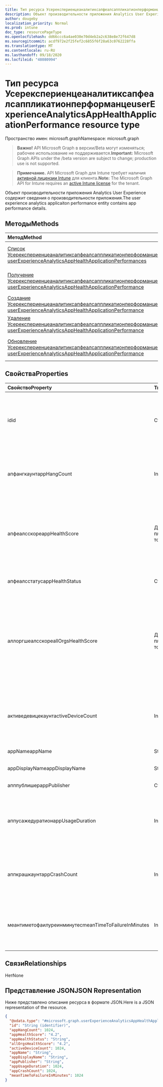 ```yaml
---
title: Тип ресурса Усерекспериенцеаналитиксапфеалсаппликатионперформанце
description: Объект производительности приложения Analytics User Experience содержит сведения о производительности приложения.
author: dougeby
localization_priority: Normal
ms.prod: intune
doc_type: resourcePageType
ms.openlocfilehash: dd66ccc6a4ae030e70d4eb2a2c638e8e72f647d8
ms.sourcegitcommit: acdf972e2f25fef2c6855f6f28a63c0762228ffa
ms.translationtype: MT
ms.contentlocale: ru-RU
ms.lasthandoff: 09/18/2020
ms.locfileid: "48080994"
---
```

# <a name="userexperienceanalyticsapphealthapplicationperformance-resource-type"></a><span data-ttu-id="941a4-103">Тип ресурса Усерекспериенцеаналитиксапфеалсаппликатионперформанце</span><span class="sxs-lookup"><span data-stu-id="941a4-103">userExperienceAnalyticsAppHealthApplicationPerformance resource type</span></span>

<span data-ttu-id="941a4-104">Пространство имен: microsoft.graph</span><span class="sxs-lookup"><span data-stu-id="941a4-104">Namespace: microsoft.graph</span></span>

> <span data-ttu-id="941a4-105">**Важно!** API Microsoft Graph в версии/Beta могут изменяться; рабочее использование не поддерживается.</span><span class="sxs-lookup"><span data-stu-id="941a4-105">**Important:** Microsoft Graph APIs under the /beta version are subject to change; production use is not supported.</span></span>

> <span data-ttu-id="941a4-106">**Примечание.** API Microsoft Graph для Intune требует наличия [активной лицензии Intune](https://go.microsoft.com/fwlink/?linkid=839381) для клиента.</span><span class="sxs-lookup"><span data-stu-id="941a4-106">**Note:** The Microsoft Graph API for Intune requires an [active Intune license](https://go.microsoft.com/fwlink/?linkid=839381) for the tenant.</span></span>

<span data-ttu-id="941a4-107">Объект производительности приложения Analytics User Experience содержит сведения о производительности приложения.</span><span class="sxs-lookup"><span data-stu-id="941a4-107">The user experience analytics applicaiton performance entity contains app performance details.</span></span>

## <a name="methods"></a><span data-ttu-id="941a4-108">Методы</span><span class="sxs-lookup"><span data-stu-id="941a4-108">Methods</span></span>
|<span data-ttu-id="941a4-109">Метод</span><span class="sxs-lookup"><span data-stu-id="941a4-109">Method</span></span>|<span data-ttu-id="941a4-110">Возвращаемый тип</span><span class="sxs-lookup"><span data-stu-id="941a4-110">Return Type</span></span>|<span data-ttu-id="941a4-111">Описание</span><span class="sxs-lookup"><span data-stu-id="941a4-111">Description</span></span>|
|:---|:---|:---|
|[<span data-ttu-id="941a4-112">Список Усерекспериенцеаналитиксапфеалсаппликатионперформанцес</span><span class="sxs-lookup"><span data-stu-id="941a4-112">List userExperienceAnalyticsAppHealthApplicationPerformances</span></span>](../api/intune-devices-userexperienceanalyticsapphealthapplicationperformance-list.md)|<span data-ttu-id="941a4-113">Коллекция [усерекспериенцеаналитиксапфеалсаппликатионперформанце](../resources/intune-devices-userexperienceanalyticsapphealthapplicationperformance.md)</span><span class="sxs-lookup"><span data-stu-id="941a4-113">[userExperienceAnalyticsAppHealthApplicationPerformance](../resources/intune-devices-userexperienceanalyticsapphealthapplicationperformance.md) collection</span></span>|<span data-ttu-id="941a4-114">Список свойств и связей объектов [усерекспериенцеаналитиксапфеалсаппликатионперформанце](../resources/intune-devices-userexperienceanalyticsapphealthapplicationperformance.md) .</span><span class="sxs-lookup"><span data-stu-id="941a4-114">List properties and relationships of the [userExperienceAnalyticsAppHealthApplicationPerformance](../resources/intune-devices-userexperienceanalyticsapphealthapplicationperformance.md) objects.</span></span>|
|[<span data-ttu-id="941a4-115">Получение Усерекспериенцеаналитиксапфеалсаппликатионперформанце</span><span class="sxs-lookup"><span data-stu-id="941a4-115">Get userExperienceAnalyticsAppHealthApplicationPerformance</span></span>](../api/intune-devices-userexperienceanalyticsapphealthapplicationperformance-get.md)|[<span data-ttu-id="941a4-116">userExperienceAnalyticsAppHealthApplicationPerformance</span><span class="sxs-lookup"><span data-stu-id="941a4-116">userExperienceAnalyticsAppHealthApplicationPerformance</span></span>](../resources/intune-devices-userexperienceanalyticsapphealthapplicationperformance.md)|<span data-ttu-id="941a4-117">Чтение свойств и связей объекта [усерекспериенцеаналитиксапфеалсаппликатионперформанце](../resources/intune-devices-userexperienceanalyticsapphealthapplicationperformance.md) .</span><span class="sxs-lookup"><span data-stu-id="941a4-117">Read properties and relationships of the [userExperienceAnalyticsAppHealthApplicationPerformance](../resources/intune-devices-userexperienceanalyticsapphealthapplicationperformance.md) object.</span></span>|
|[<span data-ttu-id="941a4-118">Создание Усерекспериенцеаналитиксапфеалсаппликатионперформанце</span><span class="sxs-lookup"><span data-stu-id="941a4-118">Create userExperienceAnalyticsAppHealthApplicationPerformance</span></span>](../api/intune-devices-userexperienceanalyticsapphealthapplicationperformance-create.md)|[<span data-ttu-id="941a4-119">userExperienceAnalyticsAppHealthApplicationPerformance</span><span class="sxs-lookup"><span data-stu-id="941a4-119">userExperienceAnalyticsAppHealthApplicationPerformance</span></span>](../resources/intune-devices-userexperienceanalyticsapphealthapplicationperformance.md)|<span data-ttu-id="941a4-120">Создание нового объекта [усерекспериенцеаналитиксапфеалсаппликатионперформанце](../resources/intune-devices-userexperienceanalyticsapphealthapplicationperformance.md) .</span><span class="sxs-lookup"><span data-stu-id="941a4-120">Create a new [userExperienceAnalyticsAppHealthApplicationPerformance](../resources/intune-devices-userexperienceanalyticsapphealthapplicationperformance.md) object.</span></span>|
|[<span data-ttu-id="941a4-121">Удаление Усерекспериенцеаналитиксапфеалсаппликатионперформанце</span><span class="sxs-lookup"><span data-stu-id="941a4-121">Delete userExperienceAnalyticsAppHealthApplicationPerformance</span></span>](../api/intune-devices-userexperienceanalyticsapphealthapplicationperformance-delete.md)|<span data-ttu-id="941a4-122">Нет</span><span class="sxs-lookup"><span data-stu-id="941a4-122">None</span></span>|<span data-ttu-id="941a4-123">Удаляет объект [усерекспериенцеаналитиксапфеалсаппликатионперформанце](../resources/intune-devices-userexperienceanalyticsapphealthapplicationperformance.md).</span><span class="sxs-lookup"><span data-stu-id="941a4-123">Deletes a [userExperienceAnalyticsAppHealthApplicationPerformance](../resources/intune-devices-userexperienceanalyticsapphealthapplicationperformance.md).</span></span>|
|[<span data-ttu-id="941a4-124">Обновление Усерекспериенцеаналитиксапфеалсаппликатионперформанце</span><span class="sxs-lookup"><span data-stu-id="941a4-124">Update userExperienceAnalyticsAppHealthApplicationPerformance</span></span>](../api/intune-devices-userexperienceanalyticsapphealthapplicationperformance-update.md)|[<span data-ttu-id="941a4-125">userExperienceAnalyticsAppHealthApplicationPerformance</span><span class="sxs-lookup"><span data-stu-id="941a4-125">userExperienceAnalyticsAppHealthApplicationPerformance</span></span>](../resources/intune-devices-userexperienceanalyticsapphealthapplicationperformance.md)|<span data-ttu-id="941a4-126">Обновление свойств объекта [усерекспериенцеаналитиксапфеалсаппликатионперформанце](../resources/intune-devices-userexperienceanalyticsapphealthapplicationperformance.md) .</span><span class="sxs-lookup"><span data-stu-id="941a4-126">Update the properties of a [userExperienceAnalyticsAppHealthApplicationPerformance](../resources/intune-devices-userexperienceanalyticsapphealthapplicationperformance.md) object.</span></span>|

## <a name="properties"></a><span data-ttu-id="941a4-127">Свойства</span><span class="sxs-lookup"><span data-stu-id="941a4-127">Properties</span></span>
|<span data-ttu-id="941a4-128">Свойство</span><span class="sxs-lookup"><span data-stu-id="941a4-128">Property</span></span>|<span data-ttu-id="941a4-129">Тип</span><span class="sxs-lookup"><span data-stu-id="941a4-129">Type</span></span>|<span data-ttu-id="941a4-130">Описание</span><span class="sxs-lookup"><span data-stu-id="941a4-130">Description</span></span>|
|:---|:---|:---|
|<span data-ttu-id="941a4-131">id</span><span class="sxs-lookup"><span data-stu-id="941a4-131">id</span></span>|<span data-ttu-id="941a4-132">Строка</span><span class="sxs-lookup"><span data-stu-id="941a4-132">String</span></span>|<span data-ttu-id="941a4-133">Уникальный идентификатор объекта производительности приложения аналитики взаимодействия с пользователем.</span><span class="sxs-lookup"><span data-stu-id="941a4-133">The unique identifier of the user experience analytics app performance object.</span></span>|
|<span data-ttu-id="941a4-134">апфангкаунт</span><span class="sxs-lookup"><span data-stu-id="941a4-134">appHangCount</span></span>|<span data-ttu-id="941a4-135">Int32</span><span class="sxs-lookup"><span data-stu-id="941a4-135">Int32</span></span>|<span data-ttu-id="941a4-136">Число зависаний для приложения.</span><span class="sxs-lookup"><span data-stu-id="941a4-136">The number of hangs for the app.</span></span> <span data-ttu-id="941a4-137">Допустимые значения: от 2147483648 до 2147483647</span><span class="sxs-lookup"><span data-stu-id="941a4-137">Valid values -2147483648 to 2147483647</span></span>|
|<span data-ttu-id="941a4-138">апфеалсскоре</span><span class="sxs-lookup"><span data-stu-id="941a4-138">appHealthScore</span></span>|<span data-ttu-id="941a4-139">Двойное с плавающей точкой</span><span class="sxs-lookup"><span data-stu-id="941a4-139">Double</span></span>|<span data-ttu-id="941a4-140">Оценка работоспособности приложения.</span><span class="sxs-lookup"><span data-stu-id="941a4-140">The health score of the app.</span></span> <span data-ttu-id="941a4-141">Допустимые значения — 1 79769313486232e308 E + 308 — 1 79769313486232e308 E + 308</span><span class="sxs-lookup"><span data-stu-id="941a4-141">Valid values -1.79769313486232E+308 to 1.79769313486232E+308</span></span>|
|<span data-ttu-id="941a4-142">апфеалсстатус</span><span class="sxs-lookup"><span data-stu-id="941a4-142">appHealthStatus</span></span>|<span data-ttu-id="941a4-143">Строка</span><span class="sxs-lookup"><span data-stu-id="941a4-143">String</span></span>|<span data-ttu-id="941a4-144">Общее состояние работоспособности приложения.</span><span class="sxs-lookup"><span data-stu-id="941a4-144">The overall health status of the app.</span></span>|
|<span data-ttu-id="941a4-145">аллоргшеалсскоре</span><span class="sxs-lookup"><span data-stu-id="941a4-145">allOrgsHealthScore</span></span>|<span data-ttu-id="941a4-146">Двойное с плавающей точкой</span><span class="sxs-lookup"><span data-stu-id="941a4-146">Double</span></span>|<span data-ttu-id="941a4-147">Медианный показатель работоспособности приложения во всех организациях.</span><span class="sxs-lookup"><span data-stu-id="941a4-147">The median health score of the application across all organizations.</span></span> <span data-ttu-id="941a4-148">Допустимые значения — 1 79769313486232e308 E + 308 — 1 79769313486232e308 E + 308</span><span class="sxs-lookup"><span data-stu-id="941a4-148">Valid values -1.79769313486232E+308 to 1.79769313486232E+308</span></span>|
|<span data-ttu-id="941a4-149">активедевицекаунт</span><span class="sxs-lookup"><span data-stu-id="941a4-149">activeDeviceCount</span></span>|<span data-ttu-id="941a4-150">Int32</span><span class="sxs-lookup"><span data-stu-id="941a4-150">Int32</span></span>|<span data-ttu-id="941a4-151">Количество устройств, в которых приложение было активно.</span><span class="sxs-lookup"><span data-stu-id="941a4-151">The number of devices where the app has been active.</span></span> <span data-ttu-id="941a4-152">Допустимые значения: от 2147483648 до 2147483647</span><span class="sxs-lookup"><span data-stu-id="941a4-152">Valid values -2147483648 to 2147483647</span></span>|
|<span data-ttu-id="941a4-153">appName</span><span class="sxs-lookup"><span data-stu-id="941a4-153">appName</span></span>|<span data-ttu-id="941a4-154">String</span><span class="sxs-lookup"><span data-stu-id="941a4-154">String</span></span>|<span data-ttu-id="941a4-155">Имя приложения.</span><span class="sxs-lookup"><span data-stu-id="941a4-155">The name of the application.</span></span>|
|<span data-ttu-id="941a4-156">appDisplayName</span><span class="sxs-lookup"><span data-stu-id="941a4-156">appDisplayName</span></span>|<span data-ttu-id="941a4-157">String</span><span class="sxs-lookup"><span data-stu-id="941a4-157">String</span></span>|<span data-ttu-id="941a4-158">Понятное имя приложения.</span><span class="sxs-lookup"><span data-stu-id="941a4-158">The friendly name of the application.</span></span>|
|<span data-ttu-id="941a4-159">апппублишер</span><span class="sxs-lookup"><span data-stu-id="941a4-159">appPublisher</span></span>|<span data-ttu-id="941a4-160">Строка</span><span class="sxs-lookup"><span data-stu-id="941a4-160">String</span></span>|<span data-ttu-id="941a4-161">Издатель приложения.</span><span class="sxs-lookup"><span data-stu-id="941a4-161">The publisher of the application.</span></span>|
|<span data-ttu-id="941a4-162">аппусажедуратион</span><span class="sxs-lookup"><span data-stu-id="941a4-162">appUsageDuration</span></span>|<span data-ttu-id="941a4-163">Int32</span><span class="sxs-lookup"><span data-stu-id="941a4-163">Int32</span></span>|<span data-ttu-id="941a4-164">Общее время использования приложения в минутах.</span><span class="sxs-lookup"><span data-stu-id="941a4-164">The total usage time of the application in minutes.</span></span> <span data-ttu-id="941a4-165">Допустимые значения: от 2147483648 до 2147483647</span><span class="sxs-lookup"><span data-stu-id="941a4-165">Valid values -2147483648 to 2147483647</span></span>|
|<span data-ttu-id="941a4-166">аппкрашкаунт</span><span class="sxs-lookup"><span data-stu-id="941a4-166">appCrashCount</span></span>|<span data-ttu-id="941a4-167">Int32</span><span class="sxs-lookup"><span data-stu-id="941a4-167">Int32</span></span>|<span data-ttu-id="941a4-168">Число сбоев для приложения.</span><span class="sxs-lookup"><span data-stu-id="941a4-168">The number of crashes for the app.</span></span> <span data-ttu-id="941a4-169">Допустимые значения: от 2147483648 до 2147483647</span><span class="sxs-lookup"><span data-stu-id="941a4-169">Valid values -2147483648 to 2147483647</span></span>|
|<span data-ttu-id="941a4-170">меантиметофаилуреинминутес</span><span class="sxs-lookup"><span data-stu-id="941a4-170">meanTimeToFailureInMinutes</span></span>|<span data-ttu-id="941a4-171">Int32</span><span class="sxs-lookup"><span data-stu-id="941a4-171">Int32</span></span>|<span data-ttu-id="941a4-172">Среднее время до сбоя приложения в минутах.</span><span class="sxs-lookup"><span data-stu-id="941a4-172">The mean time to failure for the app in minutes.</span></span> <span data-ttu-id="941a4-173">Допустимые значения: от 2147483648 до 2147483647</span><span class="sxs-lookup"><span data-stu-id="941a4-173">Valid values -2147483648 to 2147483647</span></span>|

## <a name="relationships"></a><span data-ttu-id="941a4-174">Связи</span><span class="sxs-lookup"><span data-stu-id="941a4-174">Relationships</span></span>
<span data-ttu-id="941a4-175">Нет</span><span class="sxs-lookup"><span data-stu-id="941a4-175">None</span></span>

## <a name="json-representation"></a><span data-ttu-id="941a4-176">Представление JSON</span><span class="sxs-lookup"><span data-stu-id="941a4-176">JSON Representation</span></span>
<span data-ttu-id="941a4-177">Ниже представлено описание ресурса в формате JSON.</span><span class="sxs-lookup"><span data-stu-id="941a4-177">Here is a JSON representation of the resource.</span></span>
<!-- {
  "blockType": "resource",
  "keyProperty": "id",
  "@odata.type": "microsoft.graph.userExperienceAnalyticsAppHealthApplicationPerformance"
}
-->
``` json
{
  "@odata.type": "#microsoft.graph.userExperienceAnalyticsAppHealthApplicationPerformance",
  "id": "String (identifier)",
  "appHangCount": 1024,
  "appHealthScore": "4.2",
  "appHealthStatus": "String",
  "allOrgsHealthScore": "4.2",
  "activeDeviceCount": 1024,
  "appName": "String",
  "appDisplayName": "String",
  "appPublisher": "String",
  "appUsageDuration": 1024,
  "appCrashCount": 1024,
  "meanTimeToFailureInMinutes": 1024
}
```






